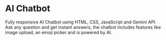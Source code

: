 # AI Chatbot
Fully responsive AI Chatbot using HTML, CSS, JavaScript and Gemini API. Ask any question and get instant answers, the chatbot includes features like image upload, an emoji picker and is powered by AI.
